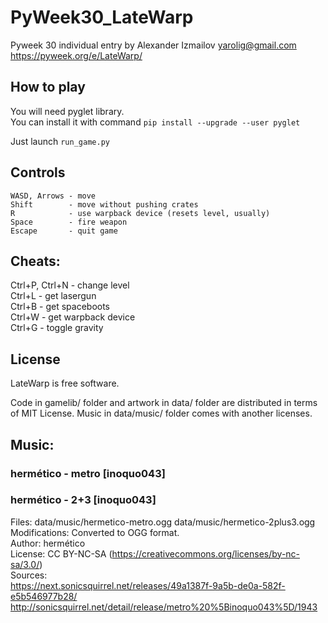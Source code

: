 # PyWeek30_LateWarp
Pyweek 30 individual entry by Alexander Izmailov <yarolig@gmail.com>
https://pyweek.org/e/LateWarp/

## How to play

You will need pyglet library.  
You can install it with command ```pip install --upgrade --user pyglet```

Just launch ```run_game.py```

## Controls
```
WASD, Arrows - move  
Shift        - move without pushing crates  
R            - use warpback device (resets level, usually)    
Space        - fire weapon  
Escape       - quit game      
```

## Cheats:
Ctrl+P, Ctrl+N - change level  
Ctrl+L - get lasergun  
Ctrl+B - get spaceboots  
Ctrl+W - get warpback device  
Ctrl+G - toggle gravity    

## License
LateWarp is free software.

Code in gamelib/ folder and artwork in data/ folder are distributed in terms of MIT License.
Music in data/music/ folder comes with another licenses.

## Music:
### hermético - metro [inoquo043]
### hermético - 2+3 [inoquo043]
Files: data/music/hermetico-metro.ogg  data/music/hermetico-2plus3.ogg
Modifications: Converted to OGG format.  
Author: hermético  
License: CC BY-NC-SA (https://creativecommons.org/licenses/by-nc-sa/3.0/)  
Sources:  
https://next.sonicsquirrel.net/releases/49a1387f-9a5b-de0a-582f-e5b546977b28/  
http://sonicsquirrel.net/detail/release/metro%20%5Binoquo043%5D/1943
